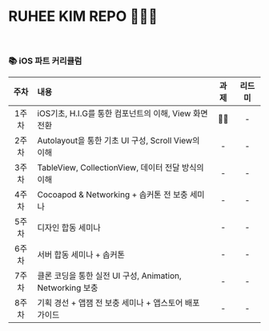 # RUHEE KIM REPO 🚀🚀🚀

<br>

### 📚 iOS 파트 커리큘럼

| 주차 | 내용 | 과제 | 리드미 |
| :------: | :-------------- |  :---: |:-:|
| 1주차 | iOS기초, H.I.G를 통한 컴포넌트의 이해, View 화면 전환 | 🙆‍♀️ | - |
| 2주차 | Autolayout을 통한 기초 UI 구성, Scroll View의 이해 | - | - |
| 3주차 | TableView, CollectionView, 데이터 전달 방식의 이해 | - | - |
| 4주차 | Cocoapod & Networking + 솝커톤 전 보충 세미나 | - | - |
| 5주차 | 디자인 합동 세미나 | - | - |
| 6주차 | 서버 합동 세미나 + 솝커톤 | - | - |
| 7주차 | 클론 코딩을 통한 실전 UI 구성, Animation, Networking 보충 | - | - |
| 8주차 | 기획 경선 + 앱잼 전 보충 세미나 + 앱스토어 배포 가이드 | - | - |
